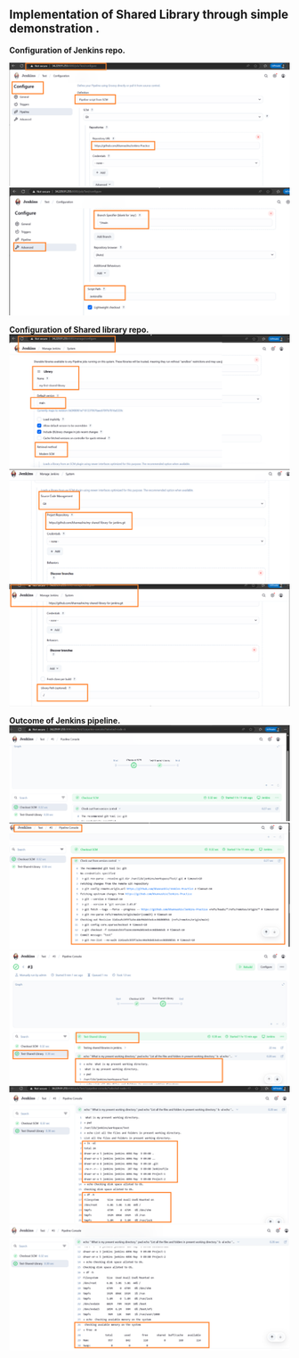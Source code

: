 ## Implementation of Shared Library through simple demonstration .

**Configuration of Jenkins repo.**

![](images/Jenkins-repo-1.PNG "Jenkins-repo-1")
![](images/Jenkins-repo-2.PNG "Jenkins-repo-2")

**Configuration of Shared library repo.**
![](images/Shared-lib-repo-1.PNG "Shared-repo-1")
![](images/Shared-lib-repo-2.PNG "Shared-repo-2")
![](images/Shared-lib-repo-3.PNG "Shared-repo-3")


**Outcome of Jenkins pipeline.**
![](images/Pipeline-outcome-1.PNG "Pipeline-outcome-1")
![](images/Pipeline-outcome-2.PNG "Pipeline-outcome-2")
![](images/Pipeline-outcome-3.PNG "Pipeline-outcome-3")
![](images/Pipeline-outcome-4.PNG "Pipeline-outcome-4")
![](images/Pipeline-outcome-5.PNG "Pipeline-outcome-5")
